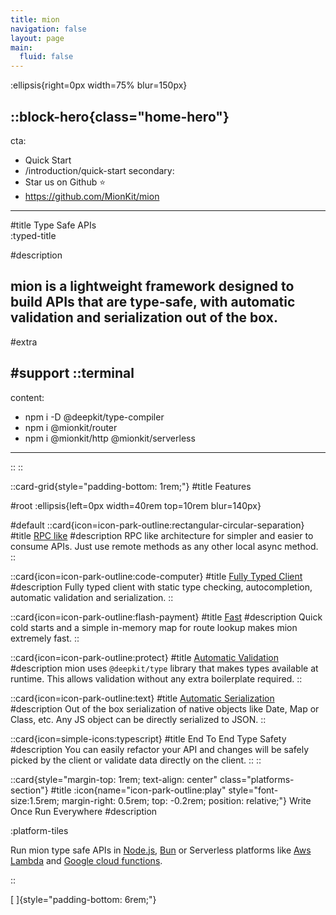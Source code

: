 ```yaml
---
title: mion
navigation: false
layout: page
main:
  fluid: false
---
```


:ellipsis{right=0px width=75% blur=150px}

::block-hero{class="home-hero"}
---
cta:
  - Quick Start
  - /introduction/quick-start 
secondary:
  - Star us on Github ⭐️
  - https://github.com/MionKit/mion
---

#title
Type Safe APIs<br/> :typed-title 

<!-- :icon{name="icon-park-outline:flash-payment"} -->

#description
## mion is a lightweight framework designed to build APIs that are type-safe, with automatic validation and serialization out of the box.

#extra
&nbsp;

#support
  ::terminal
  ---
  content:
  - npm i -D @deepkit/type-compiler
  - npm i @mionkit/router 
  - npm i  @mionkit/http @mionkit/serverless
  ---
  ::
::

::card-grid{style="padding-bottom: 1rem;"}
#title
Features

#root
:ellipsis{left=0px width=40rem top=10rem blur=140px}

#default
  ::card{icon=icon-park-outline:rectangular-circular-separation}
  #title
  [RPC like](./1.introduction/1.about-mion.md#rpc-like)
  #description
  RPC like architecture for simpler and easier to consume APIs.
  Just use remote methods as any other local async method.
  ::

  ::card{icon=icon-park-outline:code-computer}
  #title
  [Fully Typed Client](./2.docs/4.client.md)
  #description
  Fully typed client with static type checking, autocompletion, automatic validation and serialization.
  ::

  ::card{icon=icon-park-outline:flash-payment}
  #title
  [Fast](./4.benchmarks/1.hello-world.md)
  #description
  Quick cold starts and a simple in-memory map for route lookup makes mion extremely fast.
  ::

  ::card{icon=icon-park-outline:protect}
  #title
  [Automatic Validation](./2.docs/7.validation-and-serialization.md)
  #description
  mion uses `@deepkit/type` library that makes types available at runtime.
  This allows validation without any extra boilerplate required.
  ::

  ::card{icon=icon-park-outline:text}
  #title
  [Automatic Serialization](./2.docs/7.validation-and-serialization.md)
  #description
  Out of the box serialization of native objects like Date, Map or Class, etc. Any JS object can be directly serialized to JSON.
  ::

  ::card{icon=simple-icons:typescript}
  #title
  End To End Type Safety
  #description
  You can easily refactor your API and changes will be safely picked by the client or 
  validate data directly on the client.
  ::
::


::card{style="margin-top: 1rem; text-align: center" class="platforms-section"}
#title
:icon{name="icon-park-outline:play" style="font-size:1.5rem; margin-right: 0.5rem; top: -0.2rem; position: relative;"} Write Once Run Everywhere
#description

:platform-tiles 

Run mion type safe APIs in [Node.js](./3.platforms/1.node-js.md), [Bun](./3.platforms/2.bun.md) or Serverless platforms like [Aws Lambda](./3.platforms/1.aws-lambda.md) and [Google cloud functions](./3.platforms/1.google-cloud-functions.md).

::




[&nbsp;]{style="padding-bottom: 6rem;"}
